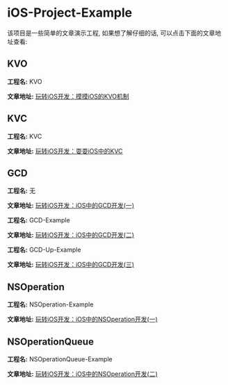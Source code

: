 # iOS-Project-Example

该项目是一些简单的文章演示工程, 如果想了解仔细的话, 可以点击下面的文章地址查看:



## KVO

**工程名:** KVO

**文章地址:** [玩转iOS开发：摸摸iOS的KVO机制](https://cainrun.github.io/15017747757478.html)

## KVC

**工程名:** KVC

**文章地址:** [玩转iOS开发：耍耍iOS中的KVC](https://cainrun.github.io/15018150668250.html)

## GCD

**工程名:** 无

**文章地址:** [玩转iOS开发：iOS中的GCD开发(一)](https://cainrun.github.io/15018603425788.html)

**工程名:** GCD-Example

**文章地址:** [玩转iOS开发：iOS中的GCD开发(二)](https://cainrun.github.io/15019074509183.html)

**工程名:** GCD-Up-Example

**文章地址:** [玩转iOS开发：iOS中的GCD开发(三)](https://cainrun.github.io/15019284409430.html)

## NSOperation

**工程名:** NSOperation-Example

**文章地址:** [玩转iOS开发：iOS中的NSOperation开发(一)](https://cainrun.github.io/15019481375874.html)



## NSOperationQueue

**工程名:** NSOperationQueue-Example

**文章地址:** [玩转iOS开发：iOS中的NSOperation开发(二)](https://cainrun.github.io/15019907895337.html)